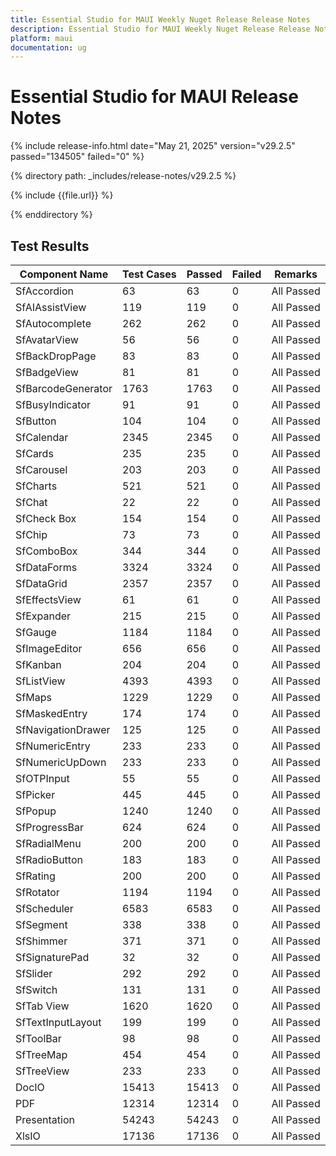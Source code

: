 ```yaml
---
title: Essential Studio for MAUI Weekly Nuget Release Release Notes  
description: Essential Studio for MAUI Weekly Nuget Release Release Notes  
platform: maui
documentation: ug
---
```


# Essential Studio for MAUI  Release Notes  

{% include release-info.html date="May 21, 2025"  version="v29.2.5" passed="134505" failed="0" %}

{% directory path: _includes/release-notes/v29.2.5 %}

{% include {{file.url}} %}

{% enddirectory %}

## Test Results

| Component Name | Test Cases | Passed | Failed | Remarks |
|---------------|------------|--------|--------|---------|
| SfAccordion | 63 | 63 | 0 | All Passed |
| SfAIAssistView | 119 | 119 | 0 | All Passed |
| SfAutocomplete | 262 | 262 | 0 | All Passed |
| SfAvatarView | 56 | 56 | 0 | All Passed |
| SfBackDropPage | 83 | 83 | 0 | All Passed |
| SfBadgeView | 81 | 81 | 0 | All Passed |
| SfBarcodeGenerator | 1763 | 1763 | 0 | All Passed |
| SfBusyIndicator | 91 | 91 | 0 | All Passed |
| SfButton | 104 | 104 | 0 | All Passed |
| SfCalendar | 2345 | 2345 | 0 | All Passed |
| SfCards | 235 | 235 | 0 | All Passed |
| SfCarousel | 203 | 203 | 0 | All Passed |
| SfCharts | 521 | 521 | 0 | All Passed |
| SfChat | 22 | 22 | 0 | All Passed |
| SfCheck Box | 154 | 154 | 0 | All Passed |
| SfChip | 73 | 73 | 0 | All Passed |
| SfComboBox | 344 | 344 | 0 | All Passed |
| SfDataForms | 3324 | 3324 | 0 | All Passed |
| SfDataGrid | 2357 | 2357 | 0 | All Passed |
| SfEffectsView | 61 | 61 | 0 | All Passed |
| SfExpander | 215 | 215 | 0 | All Passed |
| SfGauge | 1184 | 1184 | 0 | All Passed |
| SfImageEditor | 656 | 656 | 0 | All Passed |
| SfKanban | 204 | 204 | 0 | All Passed |
| SfListView | 4393 | 4393 | 0 | All Passed |
| SfMaps | 1229 | 1229 | 0 | All Passed |
| SfMaskedEntry | 174 | 174 | 0 | All Passed |
| SfNavigationDrawer | 125 | 125 | 0 | All Passed |
| SfNumericEntry | 233 | 233 | 0 | All Passed |
| SfNumericUpDown | 233 | 233 | 0 | All Passed |
| SfOTPInput | 55 | 55 | 0 | All Passed |
| SfPicker | 445 | 445 | 0 | All Passed |
| SfPopup | 1240 | 1240 | 0 | All Passed |
| SfProgressBar | 624 | 624 | 0 | All Passed |
| SfRadialMenu | 200 | 200 | 0 | All Passed |
| SfRadioButton | 183 | 183 | 0 | All Passed |
| SfRating | 200 | 200 | 0 | All Passed |
| SfRotator | 1194 | 1194 | 0 | All Passed |
| SfScheduler | 6583 | 6583 | 0 | All Passed |
| SfSegment | 338 | 338 | 0 | All Passed |
| SfShimmer | 371 | 371 | 0 | All Passed |
| SfSignaturePad | 32 | 32 | 0 | All Passed |
| SfSlider | 292 | 292 | 0 | All Passed |
| SfSwitch | 131 | 131 | 0 | All Passed |
| SfTab View | 1620 | 1620 | 0 | All Passed |
| SfTextInputLayout | 199 | 199 | 0 | All Passed |
| SfToolBar | 98 | 98 | 0 | All Passed |
| SfTreeMap | 454 | 454 | 0 | All Passed |
| SfTreeView | 233 | 233 | 0 | All Passed |
| DocIO | 15413 | 15413 | 0 | All Passed |
| PDF | 12314 | 12314 | 0 | All Passed |
| Presentation | 54243 | 54243 | 0 | All Passed |
| XlsIO | 17136 | 17136 | 0 | All Passed |
